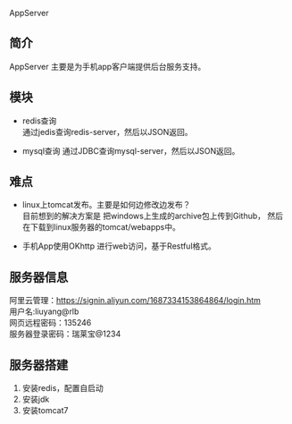 AppServer

## 简介
AppServer 主要是为手机app客户端提供后台服务支持。

## 模块

- redis查询  
通过jedis查询redis-server，然后以JSON返回。

- mysql查询
通过JDBC查询mysql-server，然后以JSON返回。

## 难点

- linux上tomcat发布。主要是如何边修改边发布？  
目前想到的解决方案是 把windows上生成的archive包上传到Github，
然后在下载到linux服务器的tomcat/webapps中。

- 手机App使用OKhttp 进行web访问，基于Restful格式。

## 服务器信息
阿里云管理：https://signin.aliyun.com/1687334153864864/login.htm  
用户名:liuyang@rlb  
网页远程密码：135246  
服务器登录密码：瑞莱宝@1234

## 服务器搭建
1. 安装redis，配置自启动  
2. 安装jdk
3. 安装tomcat7